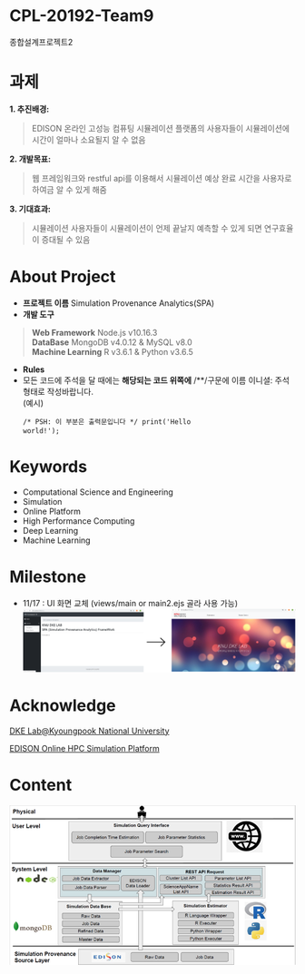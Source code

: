 # CPL-20192-Team9
종합설계프로젝트2

# 과제
**1. 추진배경:**
> EDISON 온라인 고성능 컴퓨팅 시뮬레이션 플랫폼의 사용자들이 시뮬레이션에 시간이 얼마나 소요될지 알 수 없음

**2. 개발목표:**
> 웹 프레임워크와 restful api를 이용해서 시뮬레이션 예상 완료 시간을 사용자로 하여금 알 수 있게 해줌

**3. 기대효과:**
> 시뮬레이션 사용자들이 시뮬레이션이 언제 끝날지 예측할 수 있게 되면 연구효율이 증대될 수 있음

# About Project
+ **프로젝트 이름** Simulation Provenance Analytics(SPA)
+ **개발 도구**
> **Web Framework** Node.js v10.16.3<br>
> **DataBase** MongoDB v4.0.12 & MySQL v8.0<br>
> **Machine Learning** R v3.6.1 & Python v3.6.5<br>
+ **Rules**
 + 모든 코드에 주석을 달 때에는 **해당되는 코드 위쪽에** /**/구문에 이름 이니셜: 주석 형태로 작성바랍니다.<br>
 (예시)<pre><code>/* PSH: 이 부분은 출력문입니다 */
 print('Hello world!');
 </code></pre>
# Keywords
+ Computational Science and Engineering
+ Simulation
+ Online Platform
+ High Performance Computing
+ Deep Learning
+ Machine Learning

# Milestone
+ 11/17 : UI 화면 교체 (views/main or main2.ejs 골라 사용 가능)
![Alt text](/docs/UI_Change.png "UI_Change")

# Acknowledge
[DKE Lab@Kyoungpook National University](https://sites.google.com/view/dkelab)

[EDISON Online HPC Simulation Platform](https://www.edison.re.kr/)

# Content
![Alt text](/docs/diagram.png "Diagram")
